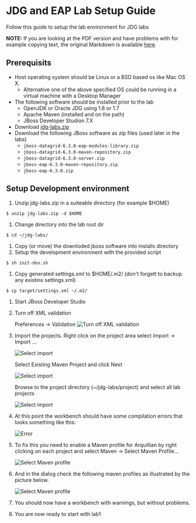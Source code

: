 # JDG and EAP Lab Setup Guide

Follow this guide to setup the lab environment for JDG labs

**NOTE:** If you are looking at the PDF version and have problems with for example copying text, the original Markdown is available [here](https://github.com/tqvarnst/jdg-labs/blob/master/projects/lab-guides/lab-setup-guide.md).

## Prerequisits

* Host operating system should be Linux or a BSD based os like Mac OS X.
  * Alternative one of the above specified OS could be running in a virtual machine with a Desktop Manager
* The following software should be installed prior to the lab
  * OpenJDK or Oracle JDG using 1.6 or 1.7
  * Apache Maven (installed and on the path)
  * JBoss Developer Studion 7.X
* Download [jdg-labs.zip](https://mojo.redhat.com/docs/DOC-987628)
* Download the following JBoss software as zip files (used later in the labs)
  * `jboss-datagrid-6.3.0-eap-modules-library.zip`
  * `jboss-datagrid-6.3.0-maven-repository.zip`
  * `jboss-datagrid-6.3.0-server.zip`
  * `jboss-eap-6.3.0-maven-repository.zip`
  * `jboss-eap-6.3.0.zip`
  
## Setup Development environment
1. Unzip jdg-labs.zip in a suiteable directory (for example $HOME)

  `$ unzip jdg-labs.zip -d $HOME`


1. Change directory into the lab root dir

  `$ cd ~/jdg-labs/`

1. Copy (or move) the downloded jboss software into installs directory
1. Setup the development environment with the provided script

  `$ sh init-dev.sh`
  
1. Copy generated settings.xml to $HOME/.m2/ (don't forgett to backup any existins settings.xml)

  `$ cp target/settings.xml ~/.m2/`
  
1. Start JBoss Developer Studio
1. Turn off XML validation
 
 	Preferences -> Validation 
  	![Turn off XML validation](images/lab-guide-image-1.png)

1. Import the projects. Right click on the project area select Import -> Import ...

 	![Select import](images/lab-guide-image-2.png)
 
 	Select Existing Maven Project and click Next
 	
 	![Select import](images/lab-guide-image-3.png)
 
 	Browse to the project directory (~/jdg-labs/project) and select all lab projects
 
	![Select import](images/lab-guide-image-4.png)
 
1. At this point the workbench should have some compilation errors that looks something like this: 

	![Error](images/lab-guide-image-5.png)
 
1. To fix this you need to enable a Maven profile for Arquillian by right clicking on each project and select Maven -> Select Maven Profile...

 	![Select Maven profile](images/lab-guide-image-6.png)

1. And in the dialog check the following maven profiles as illustrated by the picture below.

 	![Select Maven profile](images/lab-guide-image-7.png)

1. You should now have a workbench with warnings, but without problems.
1. You are now ready to start with lab1

